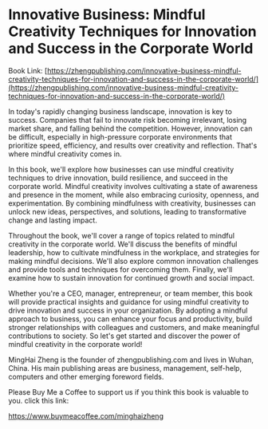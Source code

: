 # Innovative Business: Mindful Creativity Techniques for Innovation and Success in the Corporate World

Book Link: [https://zhengpublishing.com/innovative-business-mindful-creativity-techniques-for-innovation-and-success-in-the-corporate-world/](https://zhengpublishing.com/innovative-business-mindful-creativity-techniques-for-innovation-and-success-in-the-corporate-world/)

In today's rapidly changing business landscape, innovation is key to success. Companies that fail to innovate risk becoming irrelevant, losing market share, and falling behind the competition. However, innovation can be difficult, especially in high-pressure corporate environments that prioritize speed, efficiency, and results over creativity and reflection. That's where mindful creativity comes in.

In this book, we'll explore how businesses can use mindful creativity techniques to drive innovation, build resilience, and succeed in the corporate world. Mindful creativity involves cultivating a state of awareness and presence in the moment, while also embracing curiosity, openness, and experimentation. By combining mindfulness with creativity, businesses can unlock new ideas, perspectives, and solutions, leading to transformative change and lasting impact.

Throughout the book, we'll cover a range of topics related to mindful creativity in the corporate world. We'll discuss the benefits of mindful leadership, how to cultivate mindfulness in the workplace, and strategies for making mindful decisions. We'll also explore common innovation challenges and provide tools and techniques for overcoming them. Finally, we'll examine how to sustain innovation for continued growth and social impact.

Whether you're a CEO, manager, entrepreneur, or team member, this book will provide practical insights and guidance for using mindful creativity to drive innovation and success in your organization. By adopting a mindful approach to business, you can enhance your focus and productivity, build stronger relationships with colleagues and customers, and make meaningful contributions to society. So let's get started and discover the power of mindful creativity in the corporate world!

MingHai Zheng is the founder of zhengpublishing.com and lives in Wuhan, China. His main publishing areas are business, management, self-help, computers and other emerging foreword fields.

Please Buy Me a Coffee to support us if you think this book is valuable to you. click this link:

https://www.buymeacoffee.com/minghaizheng
